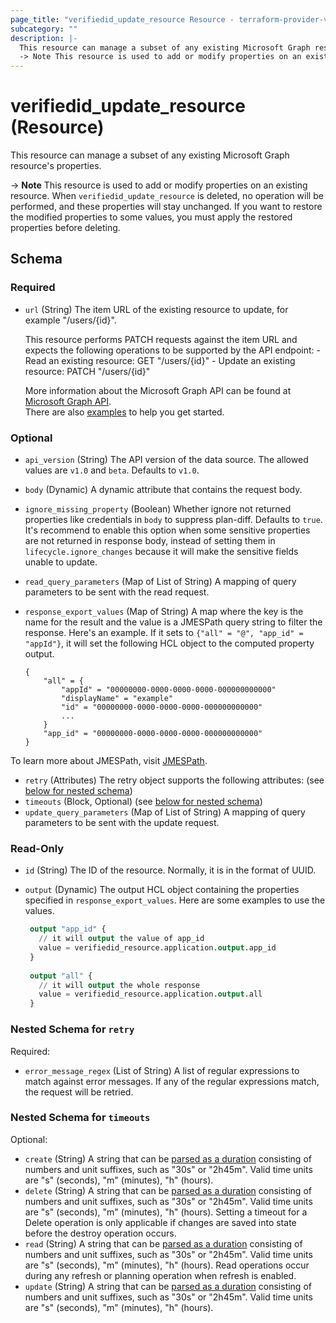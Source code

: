 ```yaml
---
page_title: "verifiedid_update_resource Resource - terraform-provider-verifiedid"
subcategory: ""
description: |-
  This resource can manage a subset of any existing Microsoft Graph resource's properties.
  -> Note This resource is used to add or modify properties on an existing resource. When verifiedid_update_resource is deleted, no operation will be performed, and these properties will stay unchanged. If you want to restore the modified properties to some values, you must apply the restored properties before deleting.
---
```


# verifiedid_update_resource (Resource)

This resource can manage a subset of any existing Microsoft Graph resource's properties.

-> **Note** This resource is used to add or modify properties on an existing resource. When `verifiedid_update_resource` is deleted, no operation will be performed, and these properties will stay unchanged. If you want to restore the modified properties to some values, you must apply the restored properties before deleting.



<!-- schema generated by tfplugindocs -->
## Schema

### Required

- `url` (String) The item URL of the existing resource to update, for example "/users/{id}".

	This resource performs PATCH requests against the item URL and expects the following operations to be supported by the API endpoint:
		- Read an existing resource: GET "/users/{id}"
		- Update an existing resource: PATCH "/users/{id}"

	More information about the Microsoft Graph API can be found at [Microsoft Graph API](https://docs.microsoft.com/en-us/graph/overview).  
	There are also [examples](https://github.com/mjendza/terraform-provider-verifiedid/tree/main/examples/quickstarts) to help you get started.

### Optional

- `api_version` (String) The API version of the data source. The allowed values are `v1.0` and `beta`. Defaults to `v1.0`.
- `body` (Dynamic) A dynamic attribute that contains the request body.
- `ignore_missing_property` (Boolean) Whether ignore not returned properties like credentials in `body` to suppress plan-diff. Defaults to `true`. It's recommend to enable this option when some sensitive properties are not returned in response body, instead of setting them in `lifecycle.ignore_changes` because it will make the sensitive fields unable to update.
- `read_query_parameters` (Map of List of String) A mapping of query parameters to be sent with the read request.
- `response_export_values` (Map of String) A map where the key is the name for the result and the value is a JMESPath query string to filter the response. Here's an example. If it sets to `{"all" = "@", "app_id" = "appId"}`, it will set the following HCL object to the computed property output.

	```text
	{
		"all" = {
			"appId" = "00000000-0000-0000-0000-000000000000"
			"displayName" = "example"
			"id" = "00000000-0000-0000-0000-000000000000"
			...
		}
		"app_id" = "00000000-0000-0000-0000-000000000000"
	}
	```

To learn more about JMESPath, visit [JMESPath](https://jmespath.org/).
- `retry` (Attributes) The retry object supports the following attributes: (see [below for nested schema](#nestedatt--retry))
- `timeouts` (Block, Optional) (see [below for nested schema](#nestedblock--timeouts))
- `update_query_parameters` (Map of List of String) A mapping of query parameters to be sent with the update request.

### Read-Only

- `id` (String) The ID of the resource. Normally, it is in the format of UUID.
- `output` (Dynamic) The output HCL object containing the properties specified in `response_export_values`. Here are some examples to use the values.

	```terraform
	 output "app_id" {
	   // it will output the value of app_id
	   value = verifiedid_resource.application.output.app_id
	 }
	 
	 output "all" {
	   // it will output the whole response
	   value = verifiedid_resource.application.output.all
	 }
	```

<a id="nestedatt--retry"></a>
### Nested Schema for `retry`

Required:

- `error_message_regex` (List of String) A list of regular expressions to match against error messages. If any of the regular expressions match, the request will be retried.


<a id="nestedblock--timeouts"></a>
### Nested Schema for `timeouts`

Optional:

- `create` (String) A string that can be [parsed as a duration](https://pkg.go.dev/time#ParseDuration) consisting of numbers and unit suffixes, such as "30s" or "2h45m". Valid time units are "s" (seconds), "m" (minutes), "h" (hours).
- `delete` (String) A string that can be [parsed as a duration](https://pkg.go.dev/time#ParseDuration) consisting of numbers and unit suffixes, such as "30s" or "2h45m". Valid time units are "s" (seconds), "m" (minutes), "h" (hours). Setting a timeout for a Delete operation is only applicable if changes are saved into state before the destroy operation occurs.
- `read` (String) A string that can be [parsed as a duration](https://pkg.go.dev/time#ParseDuration) consisting of numbers and unit suffixes, such as "30s" or "2h45m". Valid time units are "s" (seconds), "m" (minutes), "h" (hours). Read operations occur during any refresh or planning operation when refresh is enabled.
- `update` (String) A string that can be [parsed as a duration](https://pkg.go.dev/time#ParseDuration) consisting of numbers and unit suffixes, such as "30s" or "2h45m". Valid time units are "s" (seconds), "m" (minutes), "h" (hours).


